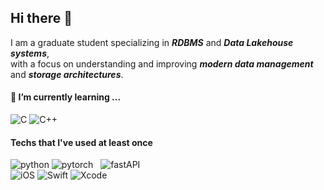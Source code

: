 ## Hi there 👋
I am a graduate student specializing in ***RDBMS*** and ***Data Lakehouse systems***, <br>
with a focus on understanding and improving ***modern data management*** and ***storage architectures***.

#### 📖 I’m currently learning ...<br>
![C] ![C++] 

#### Techs that I've used at least once
![python] ![pytorch] &nbsp; ![fastAPI] <br>
![iOS] ![Swift] ![Xcode] <br>
<!-- ![sungho's GitHub stats](https://github-readme-stats.vercel.app/api?username=oy6uns&show_icons=true&theme=swift) -->


[C]: https://img.shields.io/badge/C-A8B9CC?style=flat-square&logo=C&logoColor=white
[C++]: https://img.shields.io/badge/C++-00599C?style=flat-square&logo=Cplusplus&logoColor=white 
[python]: https://img.shields.io/badge/Python-3776AB?style=flat-square&logo=python&logoColor=white
[pytorch]: https://img.shields.io/badge/Pytorch-EE4C2C?style=flat-square&logo=pytorch&logoColor=white
[fastAPI]: https://img.shields.io/badge/FastAPI-009688?style=flat-square&logo=fastapi&logoColor=white
[EC2]: https://img.shields.io/badge/EC2-FF9900?style=flat-square&logo=amazonec2&logoColor=white
<!-- [S3]: -->
[iOS]: https://img.shields.io/badge/iOS-000000?style=flat-square&logo=Apple&logoColor=white
[Swift]: https://img.shields.io/badge/Swift-F05138?style=flat-square&logo=Swift&logoColor=white
[Xcode]: https://img.shields.io/badge/Xcode-147EFB?style=flat-square&logo=Xcode&logoColor=white
